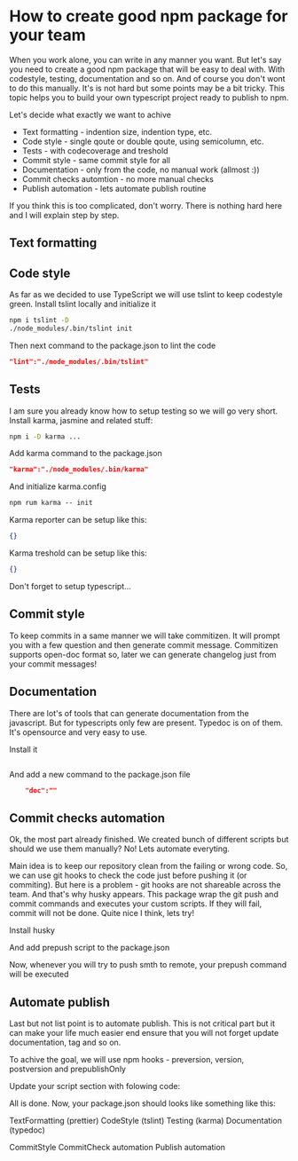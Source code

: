 # How to create good npm package for your team

When you work alone, you can write in any manner you want. But let's say you need to create a good npm package that will be easy to deal with. With codestyle, testing, documentation and so on. And of course you don't wont to do this manually. It's is not hard but some points may be a bit tricky. This topic helps you to build your own typescript project ready to publish to npm.

Let's decide what exactly we want to achive

* Text formatting - indention size, indention type, etc.
* Code style - single qoute or double qoute, using semicolumn, etc.
* Tests - with codecoverage and treshold
* Commit style - same commit style for all
* Documentation - only from the code, no manual work (allmost :))
* Commit checks automtion - no more manual checks
* Publish automation - lets automate publish routine

If you think this is too complicated, don't worry. There is nothing hard here and I will explain step by step.

## Text formatting

## Code style

As far as we decided to use TypeScript we will use tslint to keep codestyle green. Install tslint locally and initialize it

```cmd
npm i tslint -D
./node_modules/.bin/tslint init
```

Then next command to the package.json to lint the code

```json
"lint":"./node_modules/.bin/tslint"
```

## Tests

I am sure you already know how to setup testing so we will go very short. Install karma, jasmine and related stuff:

```cmd
npm i -D karma ...
```

Add karma command to the package.json

```json
"karma":"./node_modules/.bin/karma"
```

And initialize karma.config

```cmd
npm rum karma -- init
```

Karma reporter can be setup like this:

```json
{}
```

Karma treshold can be setup like this:

```json
{}
```

Don't forget to setup typescript...

## Commit style

To keep commits in a same manner we will take commitizen. It will prompt you with a few question and then generate commit message. Commitizen supports open-doc format so, later we can generate changelog just from your commit messages!

## Documentation

There are lot's of tools that can generate documentation from the javascript. But for typescripts only few are present. Typedoc is on of them. It's opensource and very easy to use.

Install it

```cmd
```

And add a new command to the package.json file

```json
    "doc":""
```

## Commit checks automation

Ok, the most part already finished. We created bunch of different scripts but should we use them manually? No! Lets automate everyting.

Main idea is to keep our repository clean from the failing or wrong code. So, we can use git hooks to check the code just before pushing it (or commiting). But here is a problem - git hooks are not shareable across the team. And that's why husky appears. This package wrap the git push and commit commands and executes your custom scripts. If they will fail, commit will not be done. Quite nice I think, lets try!

Install husky

And add prepush script to the package.json

Now, whenever you will try to push smth to remote, your prepush command will be executed

## Automate publish

Last but not list point is to automate publish. This is not critical part but it can make your life much easier end ensure that you will not forget update documentation, tag and so on.

To achive the goal, we will use npm hooks - preversion, version, postversion and prepublishOnly

Update your script section with folowing code:

All is done. Now, your package.json should looks like something like this:

TextFormatting (prettier)
CodeStyle (tslint)
Testing (karma)
Documentation (typedoc)

CommitStyle
CommitCheck automation
Publish automation
